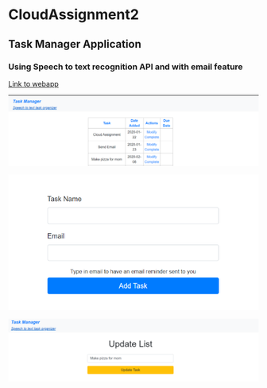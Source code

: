 # CloudAssignment2

## Task Manager Application 
### Using Speech to text recognition API and with email feature


[Link to webapp](https://dry-river-89115.herokuapp.com/)




![HomePage](https://github.com/JohnPolvorosa/CloudAssignment2/blob/master/Images/Snap1.PNG)


![Create and Email Task](https://github.com/JohnPolvorosa/CloudAssignment2/blob/master/Images/Snap3.PNG)


![Modify Task](https://github.com/JohnPolvorosa/CloudAssignment2/blob/master/Images/Snap2.PNG)




